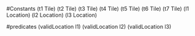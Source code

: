 

#Constants
(t1 Tile)
(t2 Tile)
(t3 Tile)
(t4 Tile)
(t5 Tile)
(t6 Tile)
(t7 Tile)
(l1 Location)
(l2 Location)
(l3 Location)



#predicates
(validLocation l1) (validLocation l2) (validLocation l3)

